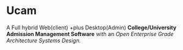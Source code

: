 # Ucam
‎A Full hybrid Web(client) +plus Desktop(Admin) **College/University Admission Management Software** with an *Open Enterprise Grade Architecture Systems Design.*‎
